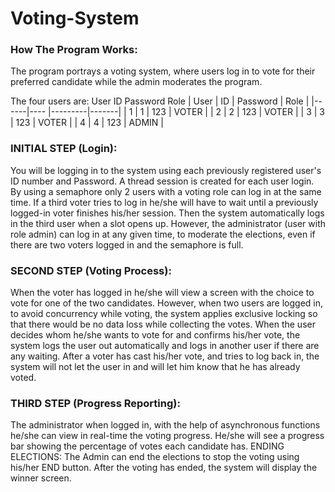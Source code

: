 # Voting-System

### How The Program Works:
The program portrays a voting system, where users log in to vote for their preferred candidate while the admin moderates the program.

The four users are:
User	ID	Password	Role
| User | ID  | Password | Role  |
|------|---- |---------|-------|
| 1    | 1   | 123     | VOTER |
| 2    | 2   | 123     | VOTER |
| 3    | 3   | 123     | VOTER |
| 4    | 4   | 123     | ADMIN |

### INITIAL STEP (Login):
You will be logging in to the system using each previously registered user's ID number and Password.
A thread session is created for each user login.
By using a semaphore only 2 users with a voting role can log in at the same time. If a third voter tries to log in he/she will have to wait until a previously logged-in voter finishes his/her session. Then the system automatically logs in the third user when a slot opens up.
However, the administrator (user with role admin) can log in at any given time, to moderate the elections, even if there are two voters logged in and the semaphore is full.

### SECOND STEP (Voting Process):
When the voter has logged in he/she will view a screen with the choice to vote for one of the two candidates. 
However, when two users are logged in, to avoid concurrency while voting, the system applies exclusive locking so that there would be no data loss while collecting the votes.
When the user decides whom he/she wants to vote for and confirms his/her vote, the system logs the user out automatically and logs in another user if there are any waiting.
After a voter has cast his/her vote, and tries to log back in, the system will not let the user in and will let him know that he has already voted.

### THIRD STEP (Progress Reporting):
The administrator when logged in, with the help of asynchronous functions he/she can view in real-time the voting progress. 
He/she will see a progress bar showing the percentage of votes each candidate has.
ENDING ELECTIONS:
The Admin can end the elections to stop the voting using his/her END button.
After the voting has ended, the system will display the winner screen.
